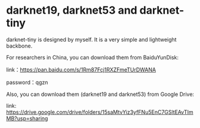 # darknet19, darknet53 and darknet-tiny
darknet-tiny is designed by myself. It is a very simple and lightweight backbone.

For researchers in China, you can download them from BaiduYunDisk:

link：https://pan.baidu.com/s/1Rm87Fcj1RXZFmeTUrDWANA 

password：qgzn


Also, you can download them (darknet19 and darknet53) from Google Drive:

link: https://drive.google.com/drive/folders/15saMtvYiz3yfFNu5EnC7GSltEAvTImMB?usp=sharing
